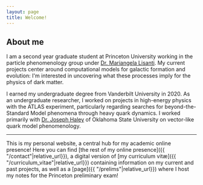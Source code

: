 ```yaml
---
layout: page
title: Welcome!
---
```


## About me
I am a second year graduate student at Princeton University working in the particle phenomenology group under [Dr.&nbsp;Mariangela Lisanti](https://phy.princeton.edu/people/mariangela-lisanti). My current projects center around computational models for galactic formation and evolution: I'm interested in uncovering what these processes imply for the physics of dark matter.

I earned my undergraduate degree from Vanderbilt University in 2020. As an undergraduate researcher, I worked on projects in high-energy physics with the ATLAS experiment, particularly regarding searches for beyond-the-Standard Model phenomena through heavy quark dynamics. I worked primarily with [Dr.&nbsp;Joseph Haley](https://haley.okstate.edu/) of Oklahoma State University on vector-like quark model phenomenology.

--- 

This is my personal website, a central hub for my academic online presence! Here you can find [the rest of my online presence]({{ "/contact"|relative_url}}), a digital version of [my curriculum vit&aelig;]({{ "/curriculum_vitae"|relative_url}}) containing information on my current and past projects, as well as a [page]({{ "/prelims"|relative_url}}) where I host my notes for the Princeton preliminary exam!
